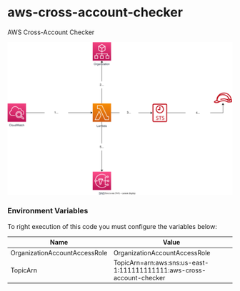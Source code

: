 # aws-cross-account-checker
AWS Cross-Account Checker

![General](/imgs/projeto.svg)

### Environment Variables
To right execution of this code you must configure the variables below:

| Name                          | Value                                                                 |
|-------------------------------|-----------------------------------------------------------------------|
| OrganizationAccountAccessRole | OrganizationAccountAccessRole                                         |
| TopicArn                      | TopicArn=arn:aws:sns:us-east-1:111111111111:aws-cross-account-checker |
